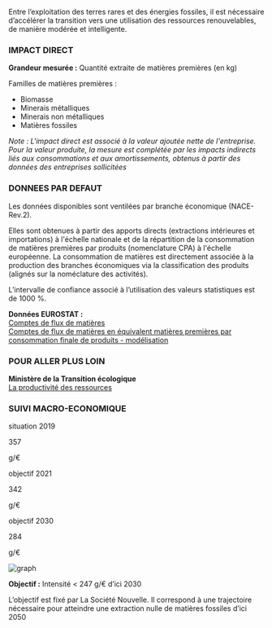 Entre l’exploitation des terres rares et des énergies fossiles, il est nécessaire d’accélérer la transition vers une utilisation des ressources renouvelables, de manière modérée et intelligente.

### IMPACT DIRECT

**Grandeur mesurée :** Quantité extraite de matières premières (en kg)

Familles de matières premières :
* Biomasse
* Minerais métalliques
* Minerais non métalliques
* Matières fossiles

*Note : L'impact direct est associé à la valeur ajoutée nette de l'entreprise. Pour la valeur produite, la mesure est complétée par les impacts indirects liés aux consommations et aux amortissements, obtenus à partir des données des entreprises sollicitées*

### DONNEES PAR DEFAUT

Les données disponibles sont ventilées par branche économique (NACE-Rev.2).

Elles sont obtenues à partir des apports directs (extractions intérieures et importations) à l'échelle nationale et de la répartition de la consommation de matières premières par produits (nomenclature CPA) à l'échelle européenne. La consommation de matières est directement associée à la production des branches économiques via la classification des produits (alignés sur la noméclature des activités).

L’intervalle de confiance associé à l’utilisation des valeurs statistiques est de 1000 %.

**Données EUROSTAT :**  
[Comptes de flux de matières](https://appsso.eurostat.ec.europa.eu/nui/show.do?dataset=env_ac_mfa&lang=fr)  
[Comptes de flux de matières en équivalent matières premières par consommation finale de produits - modélisation](https://appsso.eurostat.ec.europa.eu/nui/show.do?dataset=env_ac_rmefd&lang=fr)

### POUR ALLER PLUS LOIN

**Ministère de la Transition écologique**  
[La productivité des ressources](https://www.ecologie.gouv.fr/productivite-des-ressources)

### SUIVI MACRO-ECONOMIQUE

<div class="references-blocks">
    <div id="block-1">
    <p id="titre-block">situation 2019</p>
    <p id="value-block">357</p>
    <p id="unit-block">g/€</p>
    </div>
    <div id="block-2">
    <p id="titre-block">objectif 2021</p>
    <p id="value-block">342</p>
    <p id="unit-block">g/€</p>
    </div>
    <div id="block-3">
    <p id="titre-block">objectif 2030</p>
    <p id="value-block">284</p>
    <p id="unit-block">g/€</p>
    </div>
</div>

<div id="graph">
    <img id="graph-img" src="/graphics/MAT_Graphe-fr.png" alt="graph"/>
</div>

**Objectif :** Intensité < 247 g/€ d’ici 2030 

L’objectif est fixé par La Société Nouvelle. Il correspond à une trajectoire nécessaire pour atteindre une extraction nulle de matières fossiles d’ici 2050